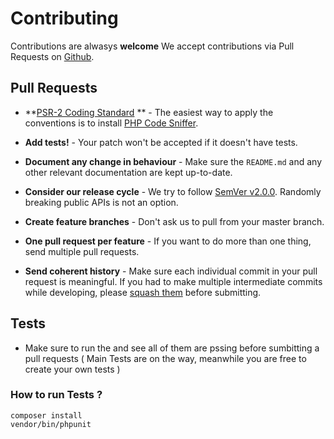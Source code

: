 # Contributing

Contributions are alwasys **welcome**
We accept contributions via Pull Requests on [Github](https://github.com/Treinetic/clearpay-php-sdk).

## Pull Requests

- **[PSR-2 Coding Standard](https://github.com/php-fig/fig-standards/blob/master/accepted/PSR-2-coding-style-guide.md)
  ** - The easiest way to apply the conventions is to
  install [PHP Code Sniffer](http://pear.php.net/package/PHP_CodeSniffer).
- **Add tests!** - Your patch won't be accepted if it doesn't have tests.

- **Document any change in behaviour** - Make sure the `README.md` and any other relevant documentation are kept
  up-to-date.

- **Consider our release cycle** - We try to follow [SemVer v2.0.0](http://semver.org/). Randomly breaking public APIs
  is not an option.

- **Create feature branches** - Don't ask us to pull from your master branch.

- **One pull request per feature** - If you want to do more than one thing, send multiple pull requests.

- **Send coherent history** - Make sure each individual commit in your pull request is meaningful. If you had to make
  multiple intermediate commits while developing,
  please [squash them](http://www.git-scm.com/book/en/v2/Git-Tools-Rewriting-History#Changing-Multiple-Commit-Messages)
  before submitting.

## Tests

- Make sure to run the and see all of them are pssing before sumbitting a pull requests ( Main Tests are on the way,
  meanwhile you are free to create your own tests )

### How to run Tests ?

    composer install
    vendor/bin/phpunit